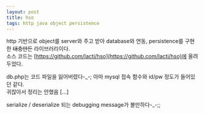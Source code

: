 ```yaml
---
layout: post
title: hso
tags: http java object persistence
---
```


http 기반으로 object를 server와 주고 받아 database와 연동, persistence를 구현한 ~~대충만든~~ 라이브러리이다.  
소스 코드는 [https://github.com/lacti/hso](https://github.com/lacti/hso)에 올려두었다.

db.php는 코드 파일을 잃어버렸다-_-; 아마 mysql 접속 함수와 id/pw 정도가 들어있던 같다.  
귀찮아서 정리는 안했음 [...]

serialize / deserialize 되는 debugging message가 볼만하다-_-;;